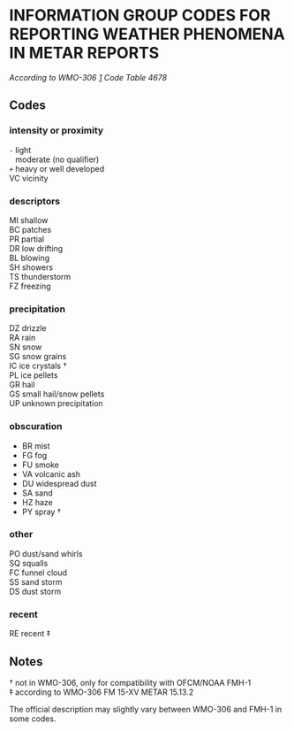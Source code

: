 # INFORMATION GROUP CODES FOR REPORTING WEATHER PHENOMENA IN METAR REPORTS
*According to WMO-306 [1] Code Table 4678*

## Codes

### intensity or proximity
`-` light  
` ` moderate (no qualifier)  
`+` heavy or well developed  
VC vicinity  

### descriptors
MI shallow  
BC patches  
PR partial  
DR low drifting  
BL blowing  
SH showers  
TS thunderstorm  
FZ freezing  

### precipitation
DZ drizzle  
RA rain  
SN snow  
SG snow grains  
IC ice crystals †  
PL ice pellets  
GR hail  
GS small hail/snow pellets  
UP unknown precipitation  

### obscuration
- BR mist
- FG fog
- FU smoke
- VA volcanic ash
- DU widespread dust
- SA sand
- HZ haze
- PY spray †

### other
PO dust/sand whirls  
SQ squalls  
FC funnel cloud  
SS sand storm  
DS dust storm  

### recent
RE recent ‡  


## Notes

† not in WMO-306, only for compatibility with OFCM/NOAA FMH-1  
‡ according to WMO-306 FM 15-XV METAR 15.13.2

The official description may slightly vary between WMO-306 and FMH-1
in some codes.

[1]: http://library.wmo.int/pmb_ged/wmo_306-v1-1-2015_en.pdf
